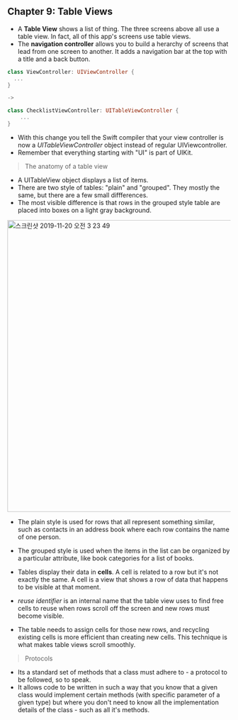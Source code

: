 ## Chapter 9: Table Views



- A **Table View** shows a list of thing. The three screens above all use a table view. In fact, all of this app's screens use table views.
- The **navigation controller** allows you to build a herarchy of screens that lead from one screen to another. It adds a navigation bar at the top with a title and a back button.



~~~SWIFT
class ViewController: UIViewController {
  ...
}

->

class ChecklistViewController: UITableViewController { 
	...
}
~~~

- With this change you tell the Swift compiler that your view controller is now a *UITableViewController* object instead of regular UIViewcontroller.
- Remember that everything starting with "UI" is part of UIKit.



> The anatomy of a table view

- A UITableView object displays a list of items.
- There are two style of tables: "plain" and "grouped". They mostly the same, but there are a few small diffferences. 
- The most visible difference is that rows in the grouped style table are placed into boxes on a light gray background.

<img width="658" alt="스크린샷 2019-11-20 오전 3 23 49" src="https://user-images.githubusercontent.com/48345308/69174440-2d5dea80-0b45-11ea-833f-0aaaebac035d.png">

- The plain style is used for rows that all represent something similar, such as contacts in an address book where each row contains the name of one person.
- The grouped style is used when the items in the list can be organized by a particular attribute, like book categories for a list of books.
- Tables display their data in **cells**. A cell is related to a row but it's not exactly the same. A cell is a view that shows a row of data that happens to be visible at that moment.



- *reuse identifier* is an internal name that the table view uses to find free cells to reuse when rows scroll off the screen and new rows must become visible.
- The table needs to assign cells for those new rows, and recycling existing cells is more efficient than creating new cells. This technique is what makes table views scroll smoothly.



> Protocols

- Its a standard set of methods that a class must adhere to - a protocol to be followed, so to speak.
- It allows code to be written in such a way that you know that a given class would implement certain methods (with specific parameter of a given type) but where you don't need to know all the implementation details of the class - such as all it's methods.